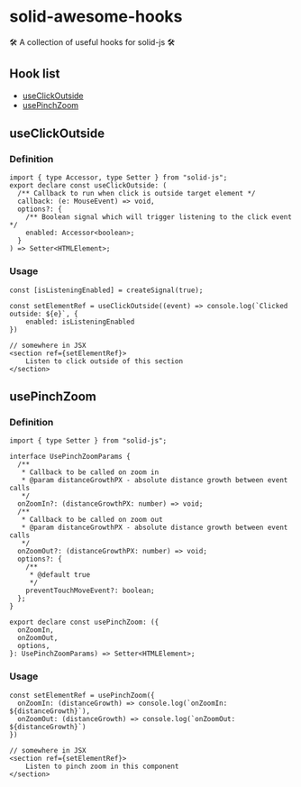 # solid-awesome-hooks

🛠 A collection of useful hooks for solid-js 🛠

## Hook list

- [useClickOutside](#useClickOutside)
- [usePinchZoom](#usePinchZoom)

## useClickOutside

### Definition

```tsx
import { type Accessor, type Setter } from "solid-js";
export declare const useClickOutside: (
  /** Callback to run when click is outside target element */
  callback: (e: MouseEvent) => void,
  options?: {
    /** Boolean signal which will trigger listening to the click event */
    enabled: Accessor<boolean>;
  }
) => Setter<HTMLElement>;
```

### Usage

```tsx
const [isListeningEnabled] = createSignal(true);

const setElementRef = useClickOutside((event) => console.log(`Clicked outside: ${e}`, {
    enabled: isListeningEnabled
})

// somewhere in JSX
<section ref={setElementRef}>
    Listen to click outside of this section
</section>
```

## usePinchZoom

### Definition

```tsx
import { type Setter } from "solid-js";

interface UsePinchZoomParams {
  /**
   * Callback to be called on zoom in
   * @param distanceGrowthPX - absolute distance growth between event calls
   */
  onZoomIn?: (distanceGrowthPX: number) => void;
  /**
   * Callback to be called on zoom out
   * @param distanceGrowthPX - absolute distance growth between event calls
   */
  onZoomOut?: (distanceGrowthPX: number) => void;
  options?: {
    /**
     * @default true
     */
    preventTouchMoveEvent?: boolean;
  };
}

export declare const usePinchZoom: ({
  onZoomIn,
  onZoomOut,
  options,
}: UsePinchZoomParams) => Setter<HTMLElement>;
```

### Usage

```tsx
const setElementRef = usePinchZoom({
  onZoomIn: (distanceGrowth) => console.log(`onZoomIn: ${distanceGrowth}`),
  onZoomOut: (distanceGrowth) => console.log(`onZoomOut: ${distanceGrowth}`)
})

// somewhere in JSX
<section ref={setElementRef}>
    Listen to pinch zoom in this component
</section>
```

